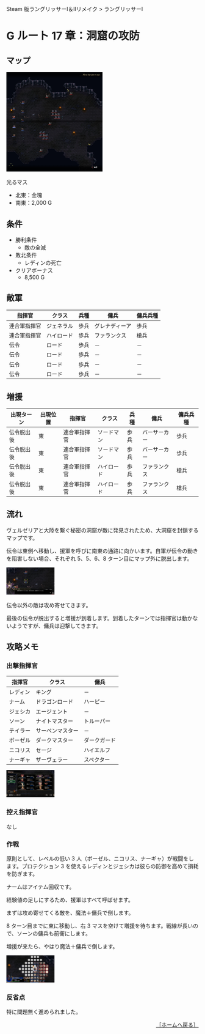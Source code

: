 Steam 版ラングリッサーⅠ＆Ⅱリメイク > ラングリッサーⅠ

# G ルート 17 章：洞窟の攻防

## マップ

<div>
  <img src="../images/Chapter17G/Map17G.jpg" width="50%">
</div>

光るマス
- 北東：金塊
- 南東：2,000 G

## 条件

- 勝利条件
    - 敵の全滅
- 敗北条件
    - レディンの死亡
- クリアボーナス
    - 8,500 G

## 敵軍

|指揮官|クラス|兵種|傭兵|傭兵兵種|
|---|---|---|---|---|
|連合軍指揮官|ジェネラル|歩兵|グレナディーア|歩兵|
|連合軍指揮官|ハイロード|歩兵|ファランクス|槍兵|
|伝令|ロード|歩兵|－|－|
|伝令|ロード|歩兵|－|－|
|伝令|ロード|歩兵|－|－|
|伝令|ロード|歩兵|－|－|

## 増援

|出現ターン|出現位置|指揮官|クラス|兵種|傭兵|傭兵兵種|
|---|---|---|---|---|---|---|
|伝令脱出後|東|連合軍指揮官|ソードマン|歩兵|バーサーカー|歩兵|
|伝令脱出後|東|連合軍指揮官|ソードマン|歩兵|バーサーカー|歩兵|
|伝令脱出後|東|連合軍指揮官|ハイロード|歩兵|ファランクス|槍兵|
|伝令脱出後|東|連合軍指揮官|ハイロード|歩兵|ファランクス|槍兵|

## 流れ

ヴェルゼリアと大陸を繋ぐ秘密の洞窟が敵に発見されたため、大洞窟を封鎖するマップです。

伝令は東側へ移動し、援軍を呼びに南東の通路に向かいます。自軍が伝令の動きを阻害しない場合、それぞれ 5、5、6、8 ターン目にマップ外に脱出します。
<div>
  <img src="../images/Chapter17G/Boser.jpg" width="25%">
</div>

伝令以外の敵は攻め寄せてきます。

最後の伝令が脱出すると増援が到着します。到着したターンでは指揮官は動かないようですが、傭兵は迎撃してきます。

## 攻略メモ

### 出撃指揮官

|指揮官|クラス|傭兵|
|---|---|---|
|レディン|キング|－|
|ナーム|ドラゴンロード|ハーピー|
|ジェシカ|エージェント|－|
|ソーン|ナイトマスター|トルーパー|
|テイラー|サーペンマスター|－|
|ボーゼル|ダークマスター|ダークガード|
|ニコリス|セージ|ハイエルフ|
|ナーギャ|ザーヴェラー|スペクター|

<div>
  <img src="../images/Chapter17G/Organization.jpg" width="25%">
</div>

### 控え指揮官

なし

### 作戦

原則として、レベルの低い 3 人（ボーゼル、ニコリス、ナーギャ）が戦闘をします。プロテクション 3 を使えるレディンとジェシカは彼らの防御を高めて損耗を防ぎます。

ナームはアイテム回収です。

経験値の足しにするため、援軍はすべて呼ばせます。

まずは攻め寄せてくる敵を、魔法＋傭兵で倒します。

8 ターン目までに東に移動し、右 3 マスを空けて増援を待ちます。戦線が長いので、ソーンの傭兵も前衛にします。

増援が来たら、やはり魔法＋傭兵で倒します。
<div>
  <img src="../images/Chapter17G/Boser2.jpg" width="25%">
</div>

### 反省点

特に問題無く進められました。

<div align="right">
  <a href="../README.md">［ホームへ戻る］</a>
</div>
